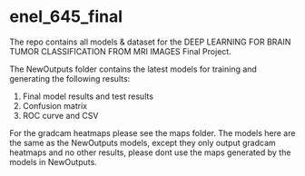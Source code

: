 # enel_645_final

The repo contains all models & dataset for the DEEP LEARNING FOR BRAIN TUMOR CLASSIFICATION FROM MRI IMAGES Final Project.

The NewOutputs folder contains the latest models for training and generating the following results:
1. Final model results and test results
2. Confusion matrix
3. ROC curve and CSV

For the gradcam heatmaps please see the maps folder. The models here are the same as the NewOutputs models, except they only output gradcam heatmaps and no other results, please dont use the maps generated by the models in NewOutputs.